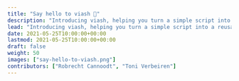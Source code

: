 ```yaml
---
title: "Say hello to viash 👋"
description: "Introducing viash, helping you turn a simple script into a reusable and reproducible pipeline component."
lead: "Introducing viash, helping you turn a simple script into a reusable and reproducible pipeline component."
date: 2021-05-25T10:00:00+00:00
lastmod: 2021-05-25T10:00:00+00:00
draft: false
weight: 50
images: ["say-hello-to-viash.png"]
contributors: ["Robrecht Cannoodt", "Toni Verbeiren"]
---
```

